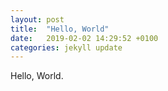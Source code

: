 ```yaml
---
layout: post
title:  "Hello, World"
date:   2019-02-02 14:29:52 +0100
categories: jekyll update
---
```

Hello, World.
